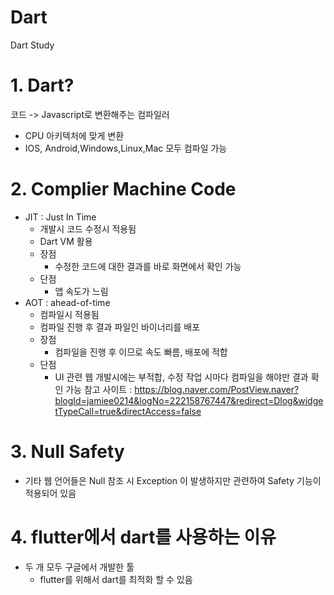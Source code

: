 # Dart
Dart Study

# 1. Dart?
코드 -> Javascript로 변환해주는 컴파일러
- CPU 아키텍처에 맞게 변환
- IOS, Android,Windows,Linux,Mac 모두 컴파일 가능

# 2. Complier Machine Code
- JIT : Just In Time
  - 개발시 코드 수정시 적용됨
  - Dart VM 활용
  - 장점
    - 수정한 코드에 대한 결과를 바로 화면에서 확인 가능
  - 단점
    - 앱 속도가 느림
- AOT : ahead-of-time
  - 컴파일시 적용됨
  - 컴파일 진행 후 결과 파일인 바이너리를 배포
  - 장점
    - 컴파일을 진행 후 이므로 속도 빠름, 배포에 적합
  - 단점
    - UI 관련 웹 개발시에는 부적합, 수정 작업 시마다 컴파일을 해야만 결과 확인 가능
   참고 사이트 : https://blog.naver.com/PostView.naver?blogId=jamiee0214&logNo=222158767447&redirect=Dlog&widgetTypeCall=true&directAccess=false
# 3. Null Safety
- 기타 웹 언어들은 Null 참조 시 Exception 이 발생하지만 관련하여 Safety 기능이 적용되어 있음

# 4. flutter에서 dart를 사용하는 이유
- 두 개 모두 구글에서 개발한 툴
  - flutter를 위해서 dart를 최적화 할 수 있음

